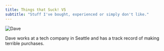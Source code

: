```yaml
---
title: Things that Suck! V5
subtitle: "Stuff I've bought, experienced or simply don't like."
---
```

![Dave](/img/dave.jpg)

Dave works at a tech company in Seattle and has a track record of making terrible purchases.
